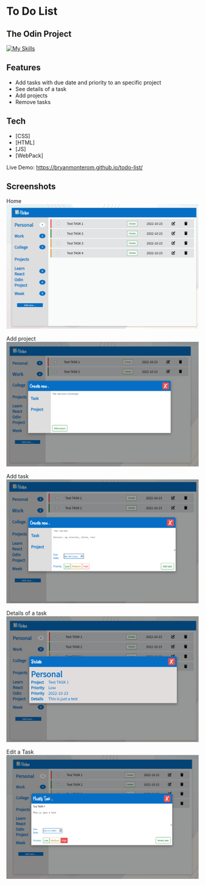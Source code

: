 # To Do List
## The Odin Project

[![My Skills](https://skillicons.dev/icons?i=js,html,css,webpack)](https://skillicons.dev)



## Features
* Add tasks with due date and priority to an specific project
* See details of a task
* Add projects
* Remove tasks



## Tech

- [CSS] 
- [HTML] 
- [JS] 
- [WebPack] 



Live Demo: https://bryanmonterom.github.io/todo-list/
## Screenshots

Home
![Home](https://github.com/bryanmonterom/todo-list/blob/main/dist/img/Home.png?raw=true)

Add project
![AddProject](https://github.com/bryanmonterom/todo-list/blob/main/dist/img/Add%20project.png?raw=true)

Add task
![AddProject](https://github.com/bryanmonterom/todo-list/blob/main/dist/img/Add%20task.png?raw=true)

Details of a task
![DetailsOfATask](https://github.com/bryanmonterom/todo-list/blob/main/dist/img/Details.png?raw=true)

Edit a Task
![EditaTask](https://github.com/bryanmonterom/todo-list/blob/main/dist/img/Edit.png?raw=true)





[//]: # (These are reference links used in the body of this note and get stripped out when the markdown processor does its job. There is no need to format nicely because it shouldn't be seen. Thanks SO - http://stackoverflow.com/questions/4823468/store-comments-in-markdown-syntax)


 
